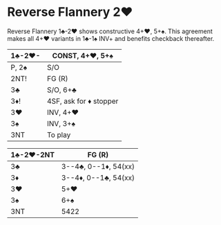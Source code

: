 # Reverse Flannery 2♥

Reverse Flannery 1♣-2♥ shows constructive 4+♥, 5+♠.  This agreement makes all
4+♥ variants in 1♣-1♠ INV+ and benefits checkback thereafter.

| 1♣-2♥- | CONST, 4+♥, 5+♠ |
|--------|-----------------|
| P, 2♠  | S/O
| 2NT!   | FG (R)
| 3♣     | S/O, 6+♣
| 3♦!    | 4SF, ask for ♦ stopper
| 3♥     | INV, 4+♥
| 3♠     | INV, 3+♠
| 3NT    | To play

| 1♣-2♥-2NT | FG (R) |
|-----------|--------|
| 3♣        | 3--4♣, 0--1♦, 54(xx)
| 3♦        | 3--4♦, 0--1♣, 54(xx)
| 3♥        | 5+♥
| 3♠        | 6+♠
| 3NT       | 5422